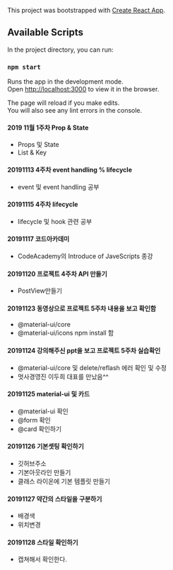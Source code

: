 This project was bootstrapped with [Create React App](https://github.com/facebook/create-react-app).

## Available Scripts

In the project directory, you can run:

### `npm start`

Runs the app in the development mode.<br />
Open [http://localhost:3000](http://localhost:3000) to view it in the browser.

The page will reload if you make edits.<br />
You will also see any lint errors in the console.


#### 2019 11월 1주차 Prop & State

- Props 및 State
- List & Key

#### 20191113 4주차 event handling % lifecycle

- event 및 event handling 공부

#### 20191115 4주차 lifecycle

- lifecycle 및 hook 관련 공부

#### 20191117 코드아카데미

- CodeAcademy의 Introduce of JaveScripts 종강


#### 20191120 프로젝트 4주차 API 만들기

- PostView만들기

#### 20191123 동영상으로 프로젝트 5주차 내용을 보고 확인함 

- @material-ui/core
- @material-ui/icons npm install 함

#### 20191124 강의해주신 ppt을 보고 프로젝트 5주차 실습확인 

- @material-ui/core 및 delete/reflash 에러 확인 및 수정
- 멋사경영진 이두희 대표를 만났음^^

#### 20191125 material-ui 및 카드

- @material-ui 확인
- @form 확인
- @card 확인하기

#### 20191126 기본셋팅 확인하기

- 깃허브주소
- 기본아웃라인 만들기
- 클래스 라이온에 기본 템플릿 만들기


#### 20191127 약간의 스타일을 구분하기
- 배경색
- 위치변경

#### 20191128 스타일 확인하기
- 캡쳐해서 확인한다.